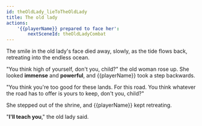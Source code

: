 ```yaml
---
id: theOldLady_lieToTheOldLady
title: The old lady
actions:
    '{{playerName}} prepared to face her':
        nextSceneId: theOldLadyCombat
---
```


The smile in the old lady's face died away, slowly, as the tide flows back, retreating into the endless ocean.

"You think high of yourself, don't you, child?" the old woman rose up. She looked **immense** and **powerful**, and {{playerName}} took a step backwards.

"You think you're too good for these lands. For this road. You think whatever the road has to offer is yours to keep, don't you, child?"

She stepped out of the shrine, and {{playerName}} kept retreating.

"**I'll teach you**," the old lady said.
